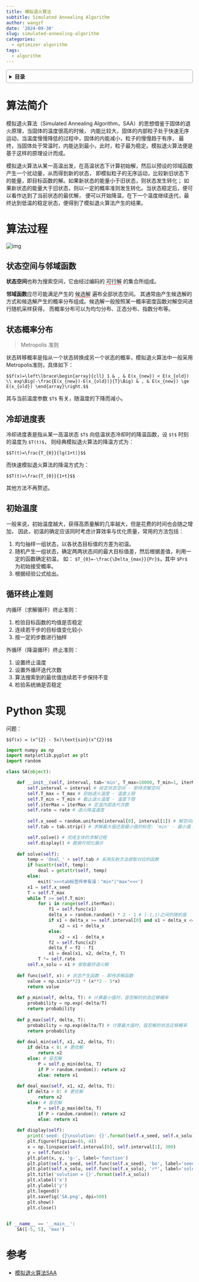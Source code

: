 ```yaml
---
title: 模拟退火算法
subtitle: Simulated Annealing Algorithm
author: wangzf
date: '2024-09-30'
slug: simulated-annealing-algorithm
categories:
  - optimizer algorithm
tags:
  - algorithm
---
```


<style>
details {
    border: 1px solid #aaa;
    border-radius: 4px;
    padding: .5em .5em 0;
}
summary {
    font-weight: bold;
    margin: -.5em -.5em 0;
    padding: .5em;
}
details[open] {
    padding: .5em;
}
details[open] summary {
    border-bottom: 1px solid #aaa;
    margin-bottom: .5em;
}
img {
    pointer-events: none;
}
</style>

<details><summary>目录</summary><p>

- [算法简介](#算法简介)
- [算法过程](#算法过程)
    - [状态空间与邻域函数](#状态空间与邻域函数)
    - [状态概率分布](#状态概率分布)
    - [冷却进度表](#冷却进度表)
    - [初始温度](#初始温度)
    - [循环终止准则](#循环终止准则)
- [Python 实现](#python-实现)
- [参考](#参考)
</p></details><p></p>


# 算法简介

模拟退火算法（Simulated Annealing Algorithm，SAA）的思想借鉴于固体的退火原理，当固体的温度很高的时候，
内能比较大，固体的内部粒子处于快速无序运动，当温度慢慢降低的过程中，固体的内能减小，粒子的慢慢趋于有序，
最终，当固体处于常温时，内能达到最小，此时，粒子最为稳定。模拟退火算法便是基于这样的原理设计而成。

模拟退火算法从某一高温出发，在高温状态下计算初始解，然后以预设的邻域函数产生一个扰动量，从而得到新的状态，
即模拟粒子的无序运动，比较新旧状态下的能量，即目标函数的解。如果新状态的能量小于旧状态，则状态发生转化；
如果新状态的能量大于旧状态，则以一定的概率准则发生转化。当状态稳定后，便可以看作达到了当前状态的最优解，
便可以开始降温，在下一个温度继续迭代，最终达到低温的稳定状态，便得到了模拟退火算法产生的结果。

# 算法过程

![img](images/saa.png)

## 状态空间与邻域函数

**状态空间**也称为搜索空间，它由经过编码的 <span style='border-bottom:1.5px dashed red;'>可行解</span> 的集合所组成。

**邻域函数**应尽可能满足产生的 <span style='border-bottom:1.5px dashed red;'>候选解</span> 遍布全部状态空间。
其通常由产生候选解的方式和候选解产生的概率分布组成。候选解一般按照某一概率密度函数对解空间进行随机采样获得，
而概率分布可以为均匀分布、正态分布、指数分布等。

## 状态概率分布

> Metropolis 准则

状态转移概率是指从一个状态转换成另一个状态的概率，模拟退火算法中一般采用Metropolis准则，具体如下：

`$$f(x)=\left\lbrace\begin{array}{cll}
1 & , & E(x_{new}) < E(x_{old}) \\
exp\Big(-\frac{E(x_{new})-E(x_{old})}{T}\Big) & , & E(x_{new}) \ge E(x_{old})
\end{array}\right.$$`

其与当前温度参数 `$T$` 有关，随温度的下降而减小。

## 冷却进度表

冷却进度表是指从某一高温状态 `$T$` 向低温状态冷却时的降温函数，设 `$t$` 时刻的温度为 `$T(t)$`，
则经典模拟退火算法的降温方式为：

`$$T(t)=\frac{T_{0}}{lg(1+t)}$$`

而快速模拟退火算法的降温方式为：

`$$T(t)=\frac{T_{0}}{1+t}$$`

其他方法不再赘述。

## 初始温度

一般来说，初始温度越大，获得高质量解的几率越大，但是花费的时间也会随之增加，
因此，初温的确定应该同时考虑计算效率与优化质量，常用的方法包括：

1. 均匀抽样一组状态，以各状态目标值的方差为初温。
2. 随机产生一组状态，确定两两状态间的最大目标值差，然后根据差值，利用一定的函数确定初温，
   如： `$T_{0}=-\frac{\Delta_{max}}{Pr}$`，其中 `$Pr$` 为初始接受概率。
3. 根据经验公式给出。

## 循环终止准则

内循环（求解循环）终止准则：

1. 检验目标函数的均值是否稳定
2. 连续若干步的目标值变化较小
3. 按一定的步数进行抽样

外循环（降温循环）终止准则：

1. 设置终止温度
2. 设置外循环迭代次数
3. 算法搜索到的最优值连续若干步保持不变
4. 检验系统熵是否稳定

# Python 实现

问题：

`$$f(x) = (x^{2} - 5x)\text{sin}(x^{2})$$`

```python
import numpy as np
import matplotlib.pyplot as plt
import random

class SA(object):

    def __init__(self, interval, tab='min', T_max=10000, T_min=1, iterMax=1000, rate=0.95):
        self.interval = interval # 给定状态空间 - 即待求解空间
        self.T_max = T_max # 初始退火温度 - 温度上限
        self.T_min = T_min # 截止退火温度 - 温度下限
        self.iterMax = iterMax # 定温内部迭代次数
        self.rate = rate # 退火降温速度
        
        self.x_seed = random.uniform(interval[0], interval[1]) # 解空间内的种子
        self.tab = tab.strip() # 求解最大值还是最小值的标签: 'min' - 最小值；'max' - 最大值

        self.solve() # 完成主体的求解过程
        self.display() # 数据可视化展示
        
    def solve(self):
        temp = 'deal_' + self.tab # 采用反射方法提取对应的函数
        if hasattr(self, temp):
            deal = getattr(self, temp)
        else:
            exit('>>>tab标签传参有误："min"|"max"<<<')  
        x1 = self.x_seed
        T = self.T_max
        while T >= self.T_min:
            for i in range(self.iterMax):
                f1 = self.func(x1)
                delta_x = random.random() * 2 - 1 # [-1,1)之间的随机值
                if x1 + delta_x >= self.interval[0] and x1 + delta_x <= self.interval[1]:   # 将随机解束缚在给定状态空间内
                    x2 = x1 + delta_x
                else:
                    x2 = x1 - delta_x
                f2 = self.func(x2)
                delta_f = f2 - f1
                x1 = deal(x1, x2, delta_f, T)
            T *= self.rate
        self.x_solu = x1 # 提取最终退火解       
        
    def func(self, x): # 状态产生函数 - 即待求解函数
        value = np.sin(x**2) * (x**2 - 5*x)
        return value
        
    def p_min(self, delta, T): # 计算最小值时，容忍解的状态迁移概率
        probability = np.exp(-delta/T)
        return probability
        
    def p_max(self, delta, T):
        probability = np.exp(delta/T) # 计算最大值时，容忍解的状态迁移概率
        return probability
        
    def deal_min(self, x1, x2, delta, T):
        if delta < 0: # 更优解
            return x2
        else: # 容忍解
            P = self.p_min(delta, T)
            if P > random.random(): return x2
            else: return x1
            
    def deal_max(self, x1, x2, delta, T):
        if delta > 0: # 更优解
            return x2
        else: # 容忍解
            P = self.p_max(delta, T)
            if P > random.random(): return x2
            else: return x1
        
    def display(self):
        print('seed: {}\nsolution: {}'.format(self.x_seed, self.x_solu))
        plt.figure(figsize=(6, 4))
        x = np.linspace(self.interval[0], self.interval[1], 300)
        y = self.func(x)
        plt.plot(x, y, 'g-', label='function')
        plt.plot(self.x_seed, self.func(self.x_seed), 'bo', label='seed')
        plt.plot(self.x_solu, self.func(self.x_solu), 'r*', label='solution')
        plt.title('solution = {}'.format(self.x_solu))
        plt.xlabel('x')
        plt.ylabel('y')
        plt.legend()
        plt.savefig('SA.png', dpi=500)
        plt.show()
        plt.close()

        
if __name__ == '__main__':
    SA([-5, 5], 'max')
```

# 参考

* [模拟退火算法SAA](https://imonce.github.io/2019/11/06/%E5%90%AF%E5%8F%91%E5%BC%8F%E7%AE%97%E6%B3%95%E5%AD%A6%E4%B9%A0%EF%BC%88%E4%BA%8C%EF%BC%89%EF%BC%9A%E6%A8%A1%E6%8B%9F%E9%80%80%E7%81%AB%E7%AE%97%E6%B3%95/)
